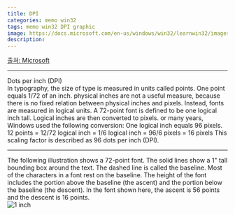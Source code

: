 ```yaml
---
title: DPI
categories: memo win32
tags: memo win32 DPI graphic
image: https://docs.microsoft.com/en-us/windows/win32/learnwin32/images/graphics11.png
description: 
---
```

[출처: Microsoft](https://docs.microsoft.com/en-us/windows/win32/learnwin32/dpi-and-device-independent-pixels)
- - -
Dots per inch (DPI)  
In typography, the size of type is measured in units called points. One point equals 1/72 of an inch.
physical inches are not a useful measure, because there is no fixed relation between physical inches and pixels. Instead, fonts are measured in logical units. A 72-point font is defined to be one logical inch tall. Logical inches are then converted to pixels. or many years, Windows used the following conversion: One logical inch equals 96 pixels.
12 points = 12/72 logical inch = 1/6 logical inch = 96/6 pixels = 16 pixels
This scaling factor is described as 96 dots per inch (DPI).  
- - -
The following illustration shows a 72-point font. The solid lines show a 1" tall bounding box around the text. The dashed line is called the baseline. Most of the characters in a font rest on the baseline. The height of the font includes the portion above the baseline (the ascent) and the portion below the baseline (the descent). In the font shown here, the ascent is 56 points and the descent is 16 points.   
<img src="https://docs.microsoft.com/en-us/windows/win32/learnwin32/images/graphics11.png" alt="1 inch" class="mid-img">